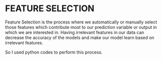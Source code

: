 # FEATURE SELECTION


Feature Selection is the process where we automatically or manually select those features which contribute most to our prediction variable or output in which we are interested in. Having irrelevant features in our data can decrease the accuracy of the models and make our model learn based on irrelevant features.

So I used python codes to perform this process.

